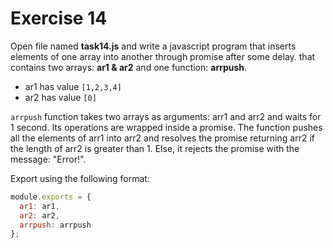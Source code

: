 # Exercise 14

Open file named **task14.js** and write a javascript program that inserts elements of one array into
 another through promise after some delay. that contains two arrays: **ar1 & ar2** and one function: **arrpush**.

- ar1 has value `[1,2,3,4]`
- ar2 has value `[0]`

`arrpush` function takes two arrays as arguments: arr1 and arr2 and waits for 1 second. 
Its operations are wrapped inside a promise. The function pushes all the elements of arr1 into arr2 and 
resolves the promise returning arr2 if the length of arr2 is greater than 1. 
Else, it rejects the promise with the message: "Error!".

Export using the following format:

```js
module.exports = {
  ar1: ar1,
  ar2: ar2,
  arrpush: arrpush
};
```
